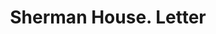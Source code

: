 ---
doi: 10.7916/D8MK7QV1
date_other: '1890'
date_other_textual: 1890-1899
form: correspondence
genre:
- Letters (correspondence)
name:
- Sherman House
object_in_context_url: https://biggert.cul.columbia.edu/items/view/ave_biggert_00247
subject_hierarchical_geographic:
- Chicago, Illinois, United States
subject_name:
- Sherman House
title: Sherman House. Letter
sort_title: Sherman House. Letter
call_number: ave_biggert_00247
coordinates:
- 41.83694444444445,-87.68472222222222
pid: ave_biggert_00247
identifiers: ave_biggert_00247
canvas_id: ldpd:395522
permalink: "/items/ave_biggert_00247/"
layout: iiif-image-page
---